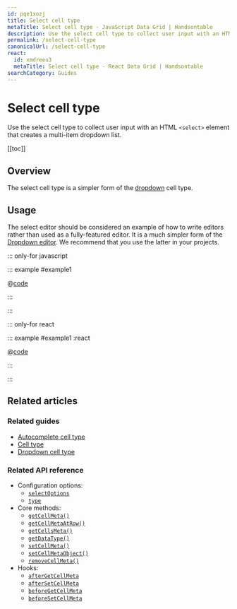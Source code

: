```yaml
---
id: pqe1xozj
title: Select cell type
metaTitle: Select cell type - JavaScript Data Grid | Handsontable
description: Use the select cell type to collect user input with an HTML <select> element that creates a multi-item dropdown list.
permalink: /select-cell-type
canonicalUrl: /select-cell-type
react:
  id: xmdreeu3
  metaTitle: Select cell type - React Data Grid | Handsontable
searchCategory: Guides
---
```


# Select cell type

Use the select cell type to collect user input with an HTML `<select>` element that creates a multi-item dropdown list.

[[toc]]

## Overview

The select cell type is a simpler form of the [dropdown](@/guides/cell-types/dropdown-cell-type/dropdown-cell-type.md) cell type.

## Usage

The select editor should be considered an example of how to write editors rather than used as a fully-featured editor. It is a much simpler form of the [Dropdown editor](@/guides/cell-types/dropdown-cell-type/dropdown-cell-type.md). We recommend that you use the latter in your projects.

::: only-for javascript

::: example #example1

@[code](@/content/guides/cell-types/select-cell-type/javascript/example1.js)

:::

:::

::: only-for react

::: example #example1 :react

@[code](@/content/guides/cell-types/select-cell-type/react/example1.jsx)

:::

:::

## Related articles

### Related guides

<div class="boxes-list gray">

- [Autocomplete cell type](@/guides/cell-types/autocomplete-cell-type/autocomplete-cell-type.md)
- [Cell type](@/guides/cell-types/cell-type/cell-type.md)
- [Dropdown cell type](@/guides/cell-types/dropdown-cell-type/dropdown-cell-type.md)
</div>

### Related API reference

- Configuration options:
  - [`selectOptions`](@/api/options.md#selectoptions)
  - [`type`](@/api/options.md#type)
- Core methods:
  - [`getCellMeta()`](@/api/core.md#getcellmeta)
  - [`getCellMetaAtRow()`](@/api/core.md#getcellmetaatrow)
  - [`getCellsMeta()`](@/api/core.md#getcellsmeta)
  - [`getDataType()`](@/api/core.md#getdatatype)
  - [`setCellMeta()`](@/api/core.md#setcellmeta)
  - [`setCellMetaObject()`](@/api/core.md#setcellmetaobject)
  - [`removeCellMeta()`](@/api/core.md#removecellmeta)
- Hooks:
  - [`afterGetCellMeta`](@/api/hooks.md#aftergetcellmeta)
  - [`afterSetCellMeta`](@/api/hooks.md#aftersetcellmeta)
  - [`beforeGetCellMeta`](@/api/hooks.md#beforegetcellmeta)
  - [`beforeSetCellMeta`](@/api/hooks.md#beforesetcellmeta)
